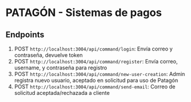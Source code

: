 # PATAGÓN - Sistemas de pagos


## Endpoints


1. POST `http://localhost:3004/api/command/login`: Envía correo y contraseña, devuelve token
2. POST `http://localhost:3004/api/command/register`: Envía correo, username, y contraseña para registro
3. POST `http://localhost:3004/api/command/new-user-creation`: Admin registra nuevo usuario, aceptado en solicitud para uso de Patagón
4. POST `http://localhost:3004/api/command/send-email`: Correo de solicitud aceptada/rechazada a cliente

